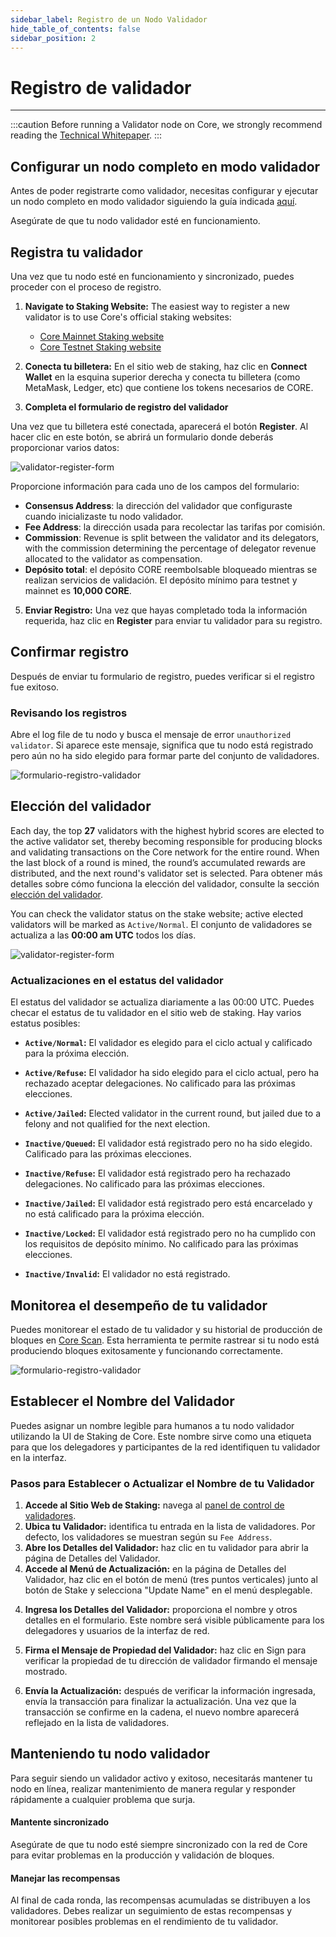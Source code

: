 ```yaml
---
sidebar_label: Registro de un Nodo Validador
hide_table_of_contents: false
sidebar_position: 2
---
```




# Registro de validador

---

:::caution
Before running a Validator node on Core, we strongly recommend reading the [Technical Whitepaper](https://whitepaper.coredao.org/).
:::

## Configurar un nodo completo en modo validador

Antes de poder registrarte como validador, necesitas configurar y ejecutar un nodo completo en modo validador siguiendo la guía indicada [aquí](./setting-up-validator.md).

Asegúrate de que tu nodo validador esté en funcionamiento.

## Registra tu validador

Una vez que tu nodo esté en funcionamiento y sincronizado, puedes proceder con el proceso de registro.

1. **Navigate to Staking Website:** The easiest way to register a new validator is to use Core's official staking websites:

    - [Core Mainnet Staking website](https://stake.coredao.org/become-validator)
    - [Core Testnet Staking website](https://stake.test2.btcs.network/become-validator)

2. **Conecta tu billetera:** En el sitio web de staking, haz clic en **Connect Wallet** en la esquina superior derecha y conecta tu billetera (como MetaMask, Ledger, etc) que contiene los tokens necesarios de CORE.

3. **Completa el formulario de registro del validador**

Una vez que tu billetera esté conectada, aparecerá el botón **Register**. Al hacer clic en este botón, se abrirá un formulario donde deberás proporcionar varios datos:

![validator-register-form](../../../static/img/validator/validator-regitration.png)

Proporcione información para cada uno de los campos del formulario:

- **Consensus Address**: la dirección del validador que configuraste cuando inicializaste tu nodo validador.
- **Fee Address**: la dirección usada para recolectar las tarifas por comisión.
- **Commission**: Revenue is split between the validator and its delegators, with the commission determining the percentage of delegator revenue allocated to the validator as compensation.
- **Depósito total**: el depósito CORE reembolsable bloqueado mientras se realizan servicios de validación. El depósito mínimo para testnet y mainnet es **10,000 CORE**.

5. **Enviar Registro:** Una vez que hayas completado toda la información requerida, haz clic en **Register** para enviar tu validador para su registro.

## Confirmar registro

Después de enviar tu formulario de registro, puedes verificar si el registro fue exitoso.

### Revisando los registros

Abre el log file de tu nodo y busca el mensaje de error `unauthorized validator`. Si aparece este mensaje, significa que tu nodo está registrado pero aún no ha sido elegido para formar parte del conjunto de validadores.

![formulario-registro-validador](../../../static/img/validator/register/validator-register-2.avif)

## Elección del validador

Each day, the top **27** validators with the highest hybrid scores are elected to the active validator set, thereby becoming responsible for producing blocks and validating transactions on the Core network for the entire round. When the last block of a round is mined, the round’s accumulated rewards are distributed, and the next round's validator set is selected. Para obtener más detalles sobre cómo funciona la elección del validador, consulte la sección [elección del validador](./validator-election.md).

You can check the validator status on the stake website; active elected validators will be marked as `Active/Normal`. El conjunto de validadores se actualiza a las **00:00 am UTC** todos los días.

![validator-register-form](../../../static/img/validator/validator-status.png)

### Actualizaciones en el estatus del validador

El estatus del validador se actualiza diariamente a las 00:00 UTC. Puedes checar el estatus de tu validador en el sitio web de staking. Hay varios estatus posibles:

- **`Active/Normal`:** El validador es elegido para el ciclo actual y calificado para la próxima elección.

- **`Active/Refuse`:** El validador ha sido elegido para el ciclo actual, pero ha rechazado aceptar delegaciones. No calificado para las próximas elecciones.

- **`Active/Jailed`:** Elected validator in the current round, but jailed due to a felony and not qualified for the next election.

- **`Inactive/Queued`:** El validador está registrado pero no ha sido elegido. Calificado para las próximas elecciones.

- **`Inactive/Refuse`:** El validador está registrado pero ha rechazado delegaciones. No calificado para las próximas elecciones.

- **`Inactive/Jailed`:** El validador está registrado pero está encarcelado y no está calificado para la próxima elección.

- **`Inactive/Locked`:** El validador está registrado pero no ha cumplido con los requisitos de depósito mínimo. No calificado para las próximas elecciones.

- **`Inactive/Invalid`:** El validador no está registrado.

## Monitorea el desempeño de tu validador

Puedes monitorear el estado de tu validador y su historial de producción de bloques en [Core Scan](https://scan.coredao.org/). Esta herramienta te permite rastrear si tu nodo está produciendo bloques exitosamente y funcionando correctamente.

![formulario-registro-validador](../../../static/img/validator/register/validator-register-4.webp)

## Establecer el Nombre del Validador

Puedes asignar un nombre legible para humanos a tu nodo validador utilizando la UI de Staking de Core. Este nombre sirve como una etiqueta para que los delegadores y participantes de la red identifiquen tu validador en la interfaz.

### Pasos para Establecer o Actualizar el Nombre de tu Validador

1. **Accede al Sitio Web de Staking:** navega al [panel de control de validadores](https://stake.coredao.org/validators).
2. **Ubica tu Validador:** identifica tu entrada en la lista de validadores. Por defecto, los validadores se muestran según su `Fee Address`.
3. **Abre los Detalles del Validador:** haz clic en tu validador para abrir la página de Detalles del Validador.
4. **Accede al Menú de Actualización:** en la página de Detalles del Validador, haz clic en el botón de menú (tres puntos verticales) junto al botón de Stake y selecciona "Update Name" en el menú desplegable.

<p align="center"></p>

4. **Ingresa los Detalles del Validador:** proporciona el nombre y otros detalles en el formulario. Este nombre será visible públicamente para los delegadores y usuarios de la interfaz de red.

<p align="center"></p>

5. **Firma el Mensaje de Propiedad del Validador:** haz clic en Sign para verificar la propiedad de tu dirección de validador firmando el mensaje mostrado.

<p align="center"></p>

6. **Envía la Actualización:** después de verificar la información ingresada, envía la transacción para finalizar la actualización. Una vez que la transacción se confirme en la cadena, el nuevo nombre aparecerá reflejado en la lista de validadores.

## Manteniendo tu nodo validador

Para seguir siendo un validador activo y exitoso, necesitarás mantener tu nodo en línea, realizar mantenimiento de manera regular y responder rápidamente a cualquier problema que surja.

#### Mantente sincronizado

Asegúrate de que tu nodo esté siempre sincronizado con la red de Core para evitar problemas en la producción y validación de bloques.

#### Manejar las recompensas

Al final de cada ronda, las recompensas acumuladas se distribuyen a los validadores. Debes realizar un seguimiento de estas recompensas y monitorear posibles problemas en el rendimiento de tu validador.